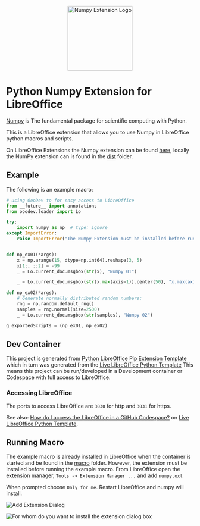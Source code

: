 <p align="center">
<img src="https://github.com/Amourspirit/python-libreoffice-numpy/assets/4193389/1619cf7e-3400-4833-836d-b97fdf27da1d" alt="Numpy Extension Logo" width="174" height="174">
</p>

# Python Numpy Extension for LibreOffice

[Numpy](https://numpy.org/) is The fundamental package for scientific computing with Python.

This is a LibreOffice extension that allows you to use Numpy in LibreOffice python macros and scripts.

On LibreOffice Extensions the Numpy extension can be found [here](https://extensions.libreoffice.org/en/extensions/show/41995), locally the NumPy extension can is found in the [dist](./dist) folder.

## Example

The following is an example macro:

```python
# using OooDev to for easy access to LibreOffice
from __future__ import annotations
from ooodev.loader import Lo

try:
    import numpy as np  # type: ignore
except ImportError:
    raise ImportError("The Numpy Extension must be installed before running this macro!")


def np_ex01(*args):
    x = np.arange(15, dtype=np.int64).reshape(3, 5)
    x[1:, ::2] = -99
    _ = Lo.current_doc.msgbox(str(x), "Numpy 01")

    _ = Lo.current_doc.msgbox(str(x.max(axis=1)).center(50), "x.max(axis=1)")

def np_ex02(*args):
    # Generate normally distributed random numbers:
    rng = np.random.default_rng()
    samples = rng.normal(size=2500)
    _ = Lo.current_doc.msgbox(str(samples), "Numpy 02")

g_exportedScripts = (np_ex01, np_ex02)
```

## Dev Container

This project is generated from [Python LibreOffice Pip Extension Template](https://github.com/Amourspirit/python-libreoffice-pip) which in turn was generated from the [Live LibreOffice Python Template] This means this project can be run/developed in a Development container or Codespace with full access to LibreOffice.

### Accessing LibreOffice

The ports to access LibreOffice are `3030` for http and `3031` for https.

See also: [How do I access the LibreOffice in a GitHub Codespace?](https://github.com/Amourspirit/live-libreoffice-python/wiki/FAQ#how-do-i-access-the-libreoffice-in-a-github-codespace) on [Live LibreOffice Python Template].

## Running Macro

The example macro is already installed in LibreOffice when the container is started and be found in the [macro](./macro) folder.
However, the extension must be installed before running the example macro. From LibreOffice open the extension manager, `Tools -> Extension Manager ...` and add `numpy.oxt`

When prompted choose `Only for me`. Restart LibreOffice and numpy will install.

![Add Extension Dialog](https://github.com/Amourspirit/python-libreoffice-numpy-ext/assets/4193389/4e6e9046-b51b-4cd1-8961-c0f6724ffaad)


![For whom do you want to install the extension dialog box](https://github.com/Amourspirit/python-libreoffice-numpy-ext/assets/4193389/ee0369a2-f2f9-45d9-b093-66a138078f2a)

[Live LibreOffice Python Template]:https://github.com/Amourspirit/live-libreoffice-python